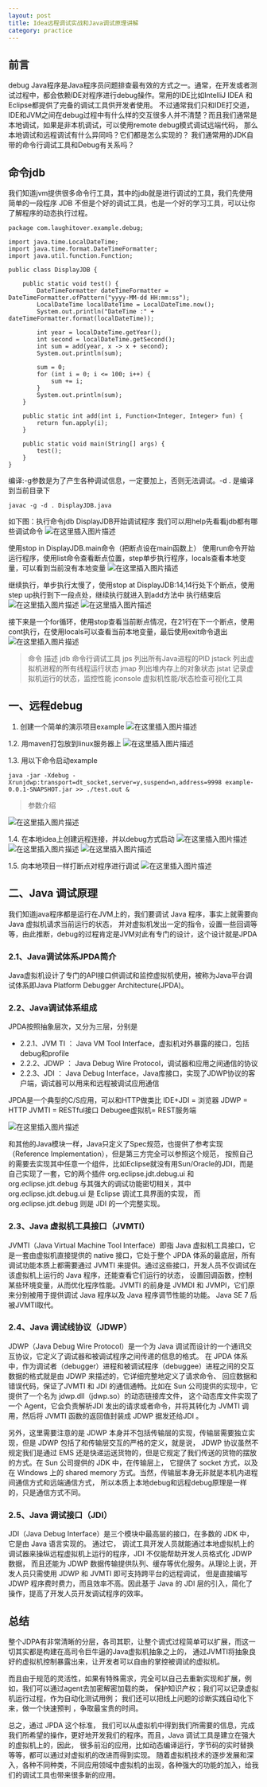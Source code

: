 ```yaml
---
layout: post
title: Idea远程调试实战和Java调试原理讲解
category: practice
---
```


## 前言
debug Java程序是Java程序员问题排查最有效的方式之一。通常，在开发或者测试过程中，都会依赖IDE对程序进行debug操作。常用的IDE比如IntelliJ IDEA 
和Eclipse都提供了完备的调试工具供开发者使用。
不过通常我们只和IDE打交道，IDE和JVM之间在debug过程中有什么样的交互很多人并不清楚？而且我们通常是本地调试，如果是非本机调试，可以使用remote debug模式调试远端代码，
那么本地调试和远程调试有什么异同吗？它们都是怎么实现的？
我们通常用的JDK自带的命令行调试工具和Debug有关系吗？


## 命令jdb
我们知道jvm提供很多命令行工具，其中的jdb就是进行调试的工具，我们先使用简单的一段程序
JDB 不但是个好的调试工具，也是一个好的学习工具，可以让你了解程序的动态执行过程。
```
package com.laughitover.example.debug;

import java.time.LocalDateTime;
import java.time.format.DateTimeFormatter;
import java.util.function.Function;

public class DisplayJDB {

    public static void test() {
        DateTimeFormatter dateTimeFormatter = DateTimeFormatter.ofPattern("yyyy-MM-dd HH:mm:ss");
        LocalDateTime localDateTime = LocalDateTime.now();
        System.out.println("DateTime :" + dateTimeFormatter.format(localDateTime));

        int year = localDateTime.getYear();
        int second = localDateTime.getSecond();
        int sum = add(year, x -> x + second);
        System.out.println(sum);

        sum = 0;
        for (int i = 0; i <= 100; i++) {
            sum += i;
        }
        System.out.println(sum);
    }

    public static int add(int i, Function<Integer, Integer> fun) {
        return fun.apply(i);
    }

    public static void main(String[] args) {
        test();
    }
}
```
编译:-g参数是为了产生各种调试信息，一定要加上，否则无法调试。-d . 是编译到当前目录下
```
javac -g -d . DisplayJDB.java
```
如下图：执行命令jdb DisplayJDB开始调试程序
我们可以用help先看看jdb都有哪些调试命令
![在这里插入图片描述](http://www.laughitover.com/assets/images/2019/debug/21.png)

使用stop in DisplayJDB.main命令（把断点设在main函数上）
使用run命令开始运行程序，使用list命令查看断点位置，step单步执行程序，locals查看本地变量，可以看到当前没有本地变量
![在这里插入图片描述](http://www.laughitover.com/assets/images/2019/debug/22.png)

继续执行，单步执行太慢了，使用stop at DisplayJDB:14,14行处下个断点，使用step up执行到下一段点处，继续执行就进入到add方法中
执行结束后
![在这里插入图片描述](http://www.laughitover.com/assets/images/2019/debug/23.png)
![在这里插入图片描述](http://www.laughitover.com/assets/images/2019/debug/24.png)

接下来是一个for循环，使用stop查看当前断点情况，在21行在下一个断点，使用cont执行，在使用locals可以查看当前本地变量，最后使用exit命令退出
![在这里插入图片描述](http://www.laughitover.com/assets/images/2019/debug/25.png)

>命令	描述
jdb	命令行调试工具
jps	列出所有Java进程的PID
jstack	列出虚拟机进程的所有线程运行状态
jmap	列出堆内存上的对象状态
jstat	记录虚拟机运行的状态，监控性能
jconsole	虚拟机性能/状态检查可视化工具



## 一、远程debug

1. 创建一个简单的演示项目example
![在这里插入图片描述](http://www.laughitover.com/assets/images/2019/debug/01.png)

1.2. 用maven打包放到linux服务器上
![在这里插入图片描述](http://www.laughitover.com/assets/images/2019/debug/02.png)

1.3. 用以下命令启动example
```
java -jar -Xdebug -Xrunjdwp:transport=dt_socket,server=y,suspend=n,address=9998 example-0.0.1-SNAPSHOT.jar >> ./test.out &
```
>参数介绍

![在这里插入图片描述](http://www.laughitover.com/assets/images/2019/debug/03.png)

1.4. 在本地idea上创建远程连接，并以debug方式启动
![在这里插入图片描述](http://www.laughitover.com/assets/images/2019/debug/04.png)
![在这里插入图片描述](http://www.laughitover.com/assets/images/2019/debug/05.png)
![在这里插入图片描述](http://www.laughitover.com/assets/images/2019/debug/06.png)

1.5. 向本地项目一样打断点对程序进行调试
![在这里插入图片描述](http://www.laughitover.com/assets/images/2019/debug/07.png)


## 二、Java 调试原理

我们知道java程序都是运行在JVM上的，我们要调试 Java 程序，事实上就需要向 Java 虚拟机请求当前运行的状态，
并对虚拟机发出一定的指令，设置一些回调等等，由此推断，debug的过程肯定是JVM对此有专门的设计，这个设计就是JPDA

### 2.1、Java调试体系JPDA简介

Java虚拟机设计了专门的API接口供调试和监控虚拟机使用，被称为Java平台调试体系即Java Platform Debugger Architecture(JPDA)。

### 2.2、Java调试体系组成
JPDA按照抽象层次，又分为三层，分别是

- 2.2.1、JVM TI ： Java VM Tool Interface，虚拟机对外暴露的接口，包括debug和profile
- 2.2.2、JDWP ： Java Debug Wire Protocol，调试器和应用之间通信的协议
- 2.2.3、JDI ： Java Debug Interface，Java库接口，实现了JDWP协议的客户端，调试器可以用来和远程被调试应用通信

JPDA是一个典型的C/S应用，可以和HTTP做类比
IDE+JDI = 浏览器
JDWP = HTTP
JVMTI = RESTful接口
Debugee虚拟机= REST服务端

![在这里插入图片描述](http://www.laughitover.com/assets/images/2019/debug/web.png)

和其他的Java模块一样，Java只定义了Spec规范，也提供了参考实现（Reference Implementation），但是第三方完全可以参照这个规范，
按照自己的需要去实现其中任意一个组件，比如Eclipse就没有用Sun/Oracle的JDI，而是自己实现了一套，它的两个插件 org.eclipse.jdt.debug.ui 和
 org.eclipse.jdt.debug 与其强大的调试功能密切相关，其中 org.eclipse.jdt.debug.ui 是 Eclipse 调试工具界面的实现，
 而 org.eclipse.jdt.debug 则是 JDI 的一个完整实现。

### 2.3、Java 虚拟机工具接口（JVMTI）

JVMTI（Java Virtual Machine Tool Interface）即指 Java 虚拟机工具接口，它是一套由虚拟机直接提供的 native 接口，它处于整个
 JPDA 体系的最底层，所有调试功能本质上都需要通过 JVMTI 来提供。通过这些接口，开发人员不仅调试在该虚拟机上运行的 Java 程序，还能查看它们运行的状态，
 设置回调函数，控制某些环境变量，从而优化程序性能。JVMTI 的前身是 JVMDI 和 JVMPI，它们原来分别被用于提供调试 Java 程序以及
  Java 程序调节性能的功能。 Java SE 7 后被JVMTI取代。

### 2.4、Java 调试线协议（JDWP）

JDWP（Java Debug Wire Protocol）是一个为 Java 调试而设计的一个通讯交互协议，它定义了调试器和被调试程序之间传递的信息的格式。
在 JPDA 体系中，作为调试者（debugger）进程和被调试程序（debuggee）进程之间的交互数据的格式就是由 JDWP 来描述的，它详细完整地定义了请求命令、
回应数据和错误代码，保证了JVMTI 和 JDI 的通信通畅。比如在 Sun 公司提供的实现中，它提供了一个名为 jdwp.dll（jdwp.so）的动态链接库文件，
这个动态库文件实现了一个 Agent，它会负责解析JDI 发出的请求或者命令，并将其转化为 JVMTI 调用，然后将 JVMTI 函数的返回值封装成 JDWP 据发还给JDI 。

另外，这里需要注意的是 JDWP 本身并不包括传输层的实现，传输层需要独立实现，但是 JDWP 包括了和传输层交互的严格的定义，就是说，
JDWP 协议虽然不规定我们是通过 EMS 还是快递运送货物的，但是它规定了我们传送的货物的摆放的方式。在 Sun 公司提供的 JDK 中，在传输层上，
它提供了 socket 方式，以及在 Windows 上的 shared memory 方式。当然，传输层本身无非就是本机内进程间通信方式和远端通信方式，
所以本质上本地debug和远程debug原理是一样的，只是通信方式不同。

### 2.5、Java 调试接口（JDI）
JDI（Java Debug Interface）是三个模块中最高层的接口，在多数的 JDK 中，它是由 Java 语言实现的。 通过它，
调试工具开发人员就能通过本地虚拟机上的调试器来操纵远程虚拟机上运行的程序，JDI 不仅能帮助开发人员格式化 JDWP 数据，
而且还能为 JDWP 数据传输提供队列、缓存等优化服务。从理论上说，开发人员只需使用 JDWP 和 JVMTI 即可支持跨平台的远程调试，
但是直接编写 JDWP 程序费时费力，而且效率不高。因此基于 Java 的 JDI 层的引入，简化了操作，提高了开发人员开发调试程序的效率。

## 总结

整个JDPA有非常清晰的分层，各司其职，让整个调式过程简单可以扩展，而这一切其实都是构建在高司令巨牛逼的Java虚拟机抽象之上的，
通过JVMTI将抽象良好的虚拟机控制暴露出来，让开发者可以自由的掌控被调试的虚拟机。

而且由于规范的灵活性，如果有特殊需求，完全可以自己去重新实现和扩展，例如，我们可以通过agent去加密解密加载的类，
保护知识产权；我们可以记录虚拟机运行过程，作为自动化测试用例； 我们还可以把线上问题的诊断实践自动化下来，做一个快速预判 ，争取最宝贵的时间。

总之，通过 JPDA 这个标准，
我们可以从虚拟机中得到我们所需要的信息，完成我们所希望的操作，更好地开发我们的程序。而且，Java 调试工具是建立在强大的虚拟机上的，因此，
很多前沿的应用，比如动态编译运行，字节码的实时替换等等，都可以通过对虚拟机的改进而得到实现。
随着虚拟机技术的逐步发展和深入，各种不同种类，不同应用领域中虚拟机的出现，各种强大的功能的加入，给我们的调试工具也带来很多新的应用。


